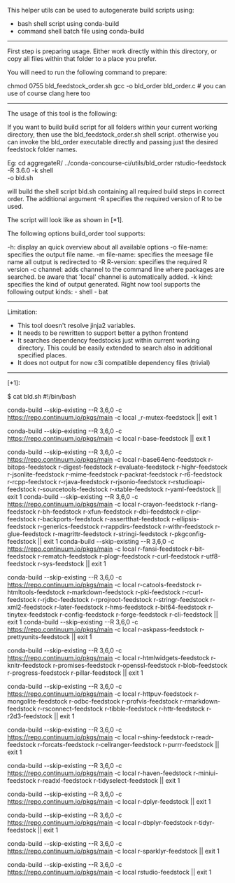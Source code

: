 This helper utils can be used to autogenerate build scripts using:

- bash shell script using conda-build
- command shell batch file using conda-build

------------------------------------------------------------------------------

First step is preparing usage. Either work directly within this directory, or copy all files within that folder to a place you prefer.

You will need to run the following command to prepare:

 chmod 0755 bld_feedstock_order.sh
 gcc -o bld_order bld_order.c # you can use of course clang here too

------------------------------------------------------------------------------

The usage of this tool is the following:

  If you want to build build script for all folders within your current
    working directory, then use the bld_feedstock_order.sh shell script.
    otherwise you can invoke the bld_order executable directly and passing
    just the desired feedstock folder names.

  Eg:
   cd aggregateR/
   ../conda-concourse-ci/utils/bld_order rstudio-feedstock -R 3.6.0 -k shell \
     -o bld.sh

   will build the shell script bld.sh containing all required build steps
   in correct order.  The additional argument -R specifies the required
   version of R to be used.

   The script will look like as shown in [*1].

  The following options build_order tool supports:

  -h: display an quick overview about all available options
  -o file-name: specifies the output file name.
  -m file-name: specifies the meesage file name all output is redirected to
  -R R-version: specifies the required R version
  -c channel: adds channel to the command line where packages are searched.
              be aware that 'local' channel is automatically added.
  -k kind: specifies the kind of output generated. Right now tool supports
           the following output kinds:
           - shell
           - bat

-----------------------------------------------------------------------------

Limitation:
 - This tool doesn't resolve jinja2 variables.
 - It needs to be rewritten to support better a python frontend
 - It searches dependency feedstocks just within current working directory.
   This could be easily extended to search also in additional specified places.
 - It does not output for now c3i compatible dependency files (trivial)


-----------------------------------------------------------------------------

[*1]:

 $ cat bld.sh
 #!/bin/bash

 conda-build --skip-existing --R 3,6,0 -c https://repo.continuum.io/pkgs/main -c local  _r-mutex-feedstock || exit 1

 conda-build --skip-existing --R 3,6,0 -c https://repo.continuum.io/pkgs/main -c local  r-base-feedstock || exit 1

 conda-build --skip-existing --R 3,6,0 -c https://repo.continuum.io/pkgs/main -c local  r-base64enc-feedstock r-bitops-feedstock r-digest-feedstock r-evaluate-feedstock r-highr-feedstock r-jsonlite-feedstock r-mime-feedstock r-packrat-feedstock r-r6-feedstock r-rcpp-feedstock r-rjava-feedstock r-rjsonio-feedstock r-rstudioapi-feedstock r-sourcetools-feedstock r-xtable-feedstock r-yaml-feedstock || exit 1
conda-build --skip-existing --R 3,6,0 -c https://repo.continuum.io/pkgs/main -c local  r-crayon-feedstock r-rlang-feedstock r-bh-feedstock r-xfun-feedstock r-dbi-feedstock r-clipr-feedstock r-backports-feedstock r-assertthat-feedstock r-ellipsis-feedstock r-generics-feedstock r-rappdirs-feedstock r-withr-feedstock r-glue-feedstock r-magrittr-feedstock r-stringi-feedstock r-pkgconfig-feedstock || exit 1
conda-build --skip-existing --R 3,6,0 -c https://repo.continuum.io/pkgs/main -c local  r-fansi-feedstock r-bit-feedstock r-rematch-feedstock r-plogr-feedstock r-curl-feedstock r-utf8-feedstock r-sys-feedstock || exit 1

conda-build --skip-existing --R 3,6,0 -c https://repo.continuum.io/pkgs/main -c local  r-catools-feedstock r-htmltools-feedstock r-markdown-feedstock r-pki-feedstock r-rcurl-feedstock r-rjdbc-feedstock r-rprojroot-feedstock r-stringr-feedstock r-xml2-feedstock r-later-feedstock r-hms-feedstock r-bit64-feedstock r-tinytex-feedstock r-config-feedstock r-forge-feedstock r-cli-feedstock || exit 1
 conda-build --skip-existing --R 3,6,0 -c https://repo.continuum.io/pkgs/main -c local  r-askpass-feedstock r-prettyunits-feedstock || exit 1

 conda-build --skip-existing --R 3,6,0 -c https://repo.continuum.io/pkgs/main -c local  r-htmlwidgets-feedstock r-knitr-feedstock r-promises-feedstock r-openssl-feedstock r-blob-feedstock r-progress-feedstock r-pillar-feedstock || exit 1

 conda-build --skip-existing --R 3,6,0 -c https://repo.continuum.io/pkgs/main -c local  r-httpuv-feedstock r-mongolite-feedstock r-odbc-feedstock r-profvis-feedstock r-rmarkdown-feedstock r-rsconnect-feedstock r-tibble-feedstock r-httr-feedstock r-r2d3-feedstock || exit 1

 conda-build --skip-existing --R 3,6,0 -c https://repo.continuum.io/pkgs/main -c local  r-shiny-feedstock r-readr-feedstock r-forcats-feedstock r-cellranger-feedstock r-purrr-feedstock || exit 1

 conda-build --skip-existing --R 3,6,0 -c https://repo.continuum.io/pkgs/main -c local  r-haven-feedstock r-miniui-feedstock r-readxl-feedstock r-tidyselect-feedstock || exit 1

 conda-build --skip-existing --R 3,6,0 -c https://repo.continuum.io/pkgs/main -c local  r-dplyr-feedstock || exit 1

conda-build --skip-existing --R 3,6,0 -c https://repo.continuum.io/pkgs/main -c local  r-dbplyr-feedstock r-tidyr-feedstock || exit 1

 conda-build --skip-existing --R 3,6,0 -c https://repo.continuum.io/pkgs/main -c local  r-sparklyr-feedstock || exit 1

 conda-build --skip-existing --R 3,6,0 -c https://repo.continuum.io/pkgs/main -c local  rstudio-feedstock || exit 1 


